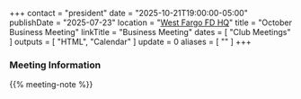 +++
contact = "president"
date = "2025-10-21T19:00:00-05:00"
publishDate = "2025-07-23"
location = "[West Fargo FD HQ](/places/west-fargo-fire-department-headquarters/)"
title = "October Business Meeting"
linkTitle = "Business Meeting"
dates = [ "Club Meetings" ]
outputs = [ "HTML", "Calendar" ]
update = 0
aliases = [ "" ]
+++
### Meeting Information

{{% meeting-note %}}
